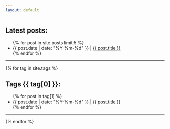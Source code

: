 ```yaml
---
layout: default
---
```

<section>
  <h2>Latest posts:</h2>
  <ul>
    {% for post in site.posts limit:5 %}
      <li>
        <span class="date">{{ post.date | date: "%Y-%m-%d" }}</span> | <a href="{{ post.url | relative_url }}">{{ post.title }}</a>
      </li>
    {% endfor %}
  </ul>
  <div class="separator">
    <hr>
  </div>
</section>

{% for tag in site.tags %}
  <section>
    <h2>Tags {{ tag[0] }}:</h2>
    <ul>
      {% for post in tag[1] %}
        <li>
          <span class="date">{{ post.date | date: "%Y-%m-%d" }}</span> | <a href="{{ post.url | relative_url }}">{{ post.title }}</a>
        </li>
      {% endfor %}
    </ul>
    <div class="separator">
        <hr>
    </div>
  </section>
{% endfor %}